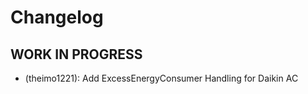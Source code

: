 # Changelog

<!--
  Placeholder for the next version (at the beginning of the line):
  ## **WORK IN PROGRESS**
-->

## **WORK IN PROGRESS**

* (theimo1221): Add ExcessEnergyConsumer Handling for Daikin AC
